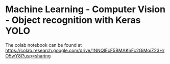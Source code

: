 # Machine Learning - Computer Vision - Object recognition with Keras YOLO

The colab notebook can be found at https://colab.research.google.com/drive/1NNQlEcF5BMAKnFc2GiMqjZ23HrO5wY8l?usp=sharing
